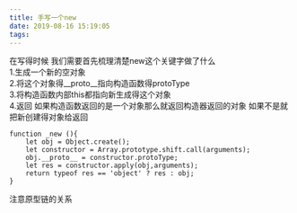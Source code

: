 ```yaml
---
title: 手写一个new
date: 2019-08-16 15:19:05
tags:
---
```


在写得时候 我们需要首先梳理清楚new这个关键字做了什么   
1.生成一个新的空对象   
2.将这个对象得__proto__指向构造函数得protoType  
3.将构造函数内部this都指向新生成得这个对象  
4.返回 如果构造函数返回的是一个对象那么就返回构造器返回的对象 如果不是就把新创建得对象给返回

```
function _new (){
	let obj = Object.create();
	let constructor = Array.prototype.shift.call(arguments);
	obj.__proto__ = constructor.protoType;
	let res = constructor.apply(obj,arguments);
	return typeof res == 'object' ? res : obj;
}
```
注意原型链的关系


